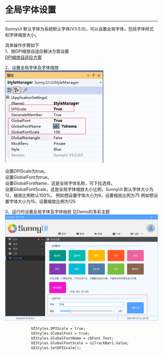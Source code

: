 # 全局字体设置

---

SunnyUI 默认字体为系统默认字体(V3.5.0)，可以设置全局字体，包括字体样式和字体缩放大小。

具体操作步骤如下    
1、按DPI缩放自适应解决方案设置    
[DPI缩放自适应方案](/dpi)

2、设置全局字体及字体缩放
![输入图片说明](./assets/e1dc8755_416720.png)

设置DPIScale为true。    
设置GlobalFont为true。    
设置GlobalFontName，这是全局字体名称，可下拉选择。    
设置GlobalFontScale，这是全局字体缩放大小比例，SunnyUI 默认字体大小为12，缩放比例默认100%。
    例如想设置字体大小为9，设置缩放比例为75
    例如想设置字体大小为15，设置缩放比例为125

3、运行时设置全局字体及字体缩放
见Demo的多彩主题
![输入图片说明](./assets/8357f821_416720.png)

~~~
            UIStyles.DPIScale = true;
            UIStyles.GlobalFont = true;
            UIStyles.GlobalFontName = cbFont.Text;
            UIStyles.GlobalFontScale = uiTrackBar1.Value;
            UIStyles.SetDPIScale();
~~~